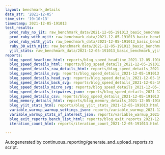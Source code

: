 ```yaml
---
layout: benchmark_details
date_str: '2021-12-05'
time_str: '19:10:13'
timestamp: 2021-12-05-191013
test_results:
  prod_ruby_no_jit: raw_benchmark_data/2021-12-05-191013_basic_benchmark_prod_ruby_no_jit.json
  prod_ruby_with_mjit: raw_benchmark_data/2021-12-05-191013_basic_benchmark_prod_ruby_with_mjit.json
  prod_ruby_with_yjit: raw_benchmark_data/2021-12-05-191013_basic_benchmark_prod_ruby_with_yjit.json
  ruby_30_with_mjit: raw_benchmark_data/2021-12-05-191013_basic_benchmark_ruby_30_with_mjit.json
  yjit_stats: raw_benchmark_data/2021-12-05-191013_basic_benchmark_yjit_stats.json
reports:
  blog_speed_headline_html: reports/blog_speed_headline_2021-12-05-191013.html
  blog_speed_details_html: reports/blog_speed_details_2021-12-05-191013.html
  blog_speed_details_raw_details_html: reports/blog_speed_details_2021-12-05-191013.raw_details.html
  blog_speed_details_svg: reports/blog_speed_details_2021-12-05-191013.svg
  blog_speed_details_head_svg: reports/blog_speed_details_2021-12-05-191013.head.svg
  blog_speed_details_back_svg: reports/blog_speed_details_2021-12-05-191013.back.svg
  blog_speed_details_micro_svg: reports/blog_speed_details_2021-12-05-191013.micro.svg
  blog_speed_details_tripwires_json: reports/blog_speed_details_2021-12-05-191013.tripwires.json
  blog_speed_details_csv: reports/blog_speed_details_2021-12-05-191013.csv
  blog_memory_details_html: reports/blog_memory_details_2021-12-05-191013.html
  blog_yjit_stats_html: reports/blog_yjit_stats_2021-12-05-191013.html
  variable_warmup_warmup_settings_json: reports/variable_warmup_2021-12-05-191013.warmup_settings.json
  variable_warmup_stats_of_interest_json: reports/variable_warmup_2021-12-05-191013.stats_of_interest.json
  blog_exit_reports_bench_list_html: reports/blog_exit_reports_2021-12-05-191013.bench_list.html
  iteration_count_html: reports/iteration_count_2021-12-05-191013.html

---
```

Autogenerated by continuous_reporting/generate_and_upload_reports.rb script.
